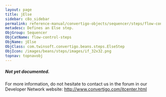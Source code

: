 ```yaml
---
layout: page
title: jElse
sidebar: c8o_sidebar
permalink: reference-manual/convertigo-objects/sequencer/steps/flow-control-steps/jelse/
metadesc: Defines an Else step.
ObjGroup: Sequencer
ObjCatName: flow-control-steps
ObjName: jElse
ObjClass: com.twinsoft.convertigo.beans.steps.ElseStep
ObjIcon: /images/beans/steps/images/if_32x32.png
topnav: topnavobj
---
```

##### Not yet documented.
For more information, do not hesitate to contact us in the forum in our Developer Network website: http://www.convertigo.com/itcenter.html
